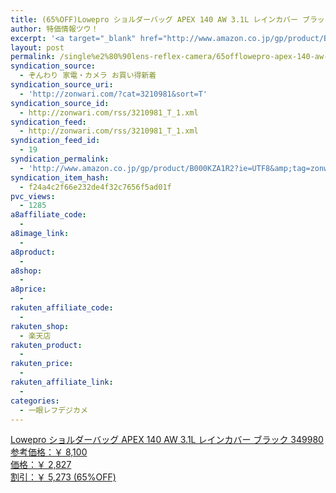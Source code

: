 ```yaml
---
title: (65%OFF)Lowepro ショルダーバッグ APEX 140 AW 3.1L レインカバー ブラック 349980 ￥2,827
author: 特価情報ツウ！
excerpt: '<a target="_blank" href="http://www.amazon.co.jp/gp/product/B000KZA1R2?ie=UTF8&amp;tag=zonwari-22&amp;linkCode=as2&amp;camp=247&amp;creative=7399&amp;creativeASIN=B000KZA1R2"><img src="http://ecx.images-amazon.com/images/I/41GYz7GoGyL._SL100_.jpg"><br>Lowepro &#12471;&#12519;&#12523;&#12480;&#12540;&#12496;&#12483;&#12464; APEX 140 AW 3.1L &#12524;&#12452;&#12531;&#12459;&#12496;&#12540; &#12502;&#12521;&#12483;&#12463; 349980<br>&#21442;&#32771;&#20385;&#26684;&#65306;&#65509; 8,100<br>&#20385;&#26684;&#65306;&#65509; 2,827<br>&#21106;&#24341;&#65306;&#65509; 5,273 (65%OFF)</a>'
layout: post
permalink: /single%e2%80%90lens-reflex-camera/65offlowepro-apex-140-aw-31l-349980-2827.html
syndication_source:
  - ぞんわり 家電・カメラ お買い得新着
syndication_source_uri:
  - 'http://zonwari.com/?cat=3210981&sort=T'
syndication_source_id:
  - http://zonwari.com/rss/3210981_T_1.xml
syndication_feed:
  - http://zonwari.com/rss/3210981_T_1.xml
syndication_feed_id:
  - 19
syndication_permalink:
  - 'http://www.amazon.co.jp/gp/product/B000KZA1R2?ie=UTF8&amp;tag=zonwari-22&amp;linkCode=as2&amp;camp=247&amp;creative=7399&amp;creativeASIN=B000KZA1R2'
syndication_item_hash:
  - f24a4c2f66e232de4f32c7656f5ad01f
pvc_views:
  - 1285
a8affiliate_code:
  - 
a8image_link:
  - 
a8product:
  - 
a8shop:
  - 
a8price:
  - 
rakuten_affiliate_code:
  - 
rakuten_shop:
  - 楽天店
rakuten_product:
  - 
rakuten_price:
  - 
rakuten_affiliate_link:
  - 
categories:
  - 一眼レフデジカメ
---
```

[<img src='http://i0.wp.com/ecx.images-amazon.com/images/I/41GYz7GoGyL._SL150_.jpg?w=546' title="" alt="" data-recalc-dims="1" />  
Lowepro ショルダーバッグ APEX 140 AW 3.1L レインカバー ブラック 349980  
参考価格：￥ 8,100  
価格：￥ 2,827  
割引：￥ 5,273 (65%OFF)][1]

 [1]: http://www.amazon.co.jp/gp/product/B000KZA1R2?ie=UTF8&#038;tag=tokkajohotsu-22&#038;linkCode=as2&#038;camp=247&#038;creative=7399&#038;creativeASIN=B000KZA1R2